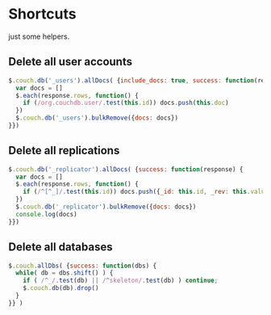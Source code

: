 Shortcuts
===========

just some helpers.


Delete all user accounts
--------------------------

```js
$.couch.db('_users').allDocs( {include_docs: true, success: function(response) {
  var docs = []
  $.each(response.rows, function() {
    if (/org.couchdb.user/.test(this.id)) docs.push(this.doc)
  })
  $.couch.db('_users').bulkRemove({docs: docs})
}})
```

Delete all replications
--------------------------

```js
$.couch.db('_replicator').allDocs( {success: function(response) {
  var docs = []
  $.each(response.rows, function() {
    if (/^[^_]/.test(this.id)) docs.push({_id: this.id, _rev: this.value.rev})
  })
  $.couch.db('_replicator').bulkRemove({docs: docs})
  console.log(docs)
}})
```

Delete all databases
----------------------

```js
$.couch.allDbs( {success: function(dbs) {
  while( db = dbs.shift() ) {
    if ( /^_/.test(db) || /^skeleton/.test(db) ) continue;
    $.couch.db(db).drop()
  }
}} )
```